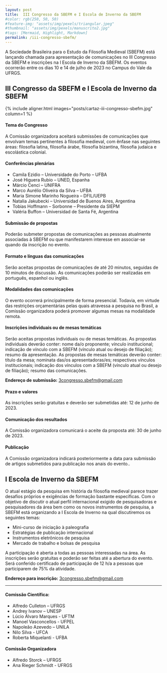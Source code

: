 ```yaml
---
layout: post
title:  III Congresso da SBEFM e I Escola de Inverno da SBEFM
#color: rgb(250, 50, 50)
#feature-img: "assets/img/pexels/triangular.jpeg"
#thumbnail: "assets/img/pexels/manuscrito2.jpg"
#tags: [Mermaid, Highlight, Markdown]
permalink: /iii-congresso-sbefm/
---
```


A Sociedade Brasileira para o Estudo da Filosofia Medieval (SBEFM) está lançando chamada para apresentação de comunicações no III Congresso da SBEFM e inscrições na I Escola de Inverno da SBEFM. Os eventos ocorrerão entre os dias 10 e 14 de julho de 2023 no Campus do Vale da UFRGS.

## III Congresso da SBEFM e I Escola de Inverno da SBEFM

{% include aligner.html images="posts/cartaz-iii-congresso-sbefm.jpg" column=1 %}

#### Tema do Congresso
A Comissão organizadora aceitará submissões de comunicações que envolvam temas pertinentes à filosofia medieval, com ênfase nas seguintes áreas: filosofia latina, filosofia árabe, filosofia bizantina, filosofia judaica e escolástica colonial.

#### Conferências plenárias
- Camila Ezidio – Universidade do Porto – UFBA
- José Higuera Rubio – UNED, Espanha
- Márcio Cenci – UNIFRA
- Marco Aurélio Oliveira da Silva – UFBA
- Maria Simone Marinho Nogueira –  DFIL/UEPB
- Natalia Jakubecki – Universidad de Buenos Aires, Argentina
- Tobias Hoffmann – Sorbonne – Presidente da SIEPM
- Valéria Buffon – Universidad de Santa Fé, Argentina

#### Submissão de propostas
Poderão submeter propostas de comunicações as pessoas atualmente associadas à SBEFM ou que manifestarem interesse em associar-se quando da inscrição no evento.

#### Formato e línguas das comunicações
Serão aceitas propostas de comunicações de até 20 minutos, seguidas de 10 minutos de discussão. As comunicações poderão ser realizadas em português, espanhol ou inglês.

#### Modalidades das comunicações
O evento ocorrerá principalmente de forma presencial. Todavia, em virtude das restrições orçamentárias pelas quais atravessa a pesquisa no Brasil, a Comissão organizadora poderá promover algumas mesas na modalidade remota.

#### Inscrições individuais ou de mesas temáticas
Serão aceitas propostas individuais ou de mesas temáticas.
As propostas individuais deverão conter: nome da/o proponente; vínculo institucional; indicação de vínculo com a SBEFM (vínculo atual ou desejo de filiação); resumo da apresentação.
As propostas de mesas temáticas deverão conter: título da mesa; nominata das/os apresentadoras/es; respectivos vínculos institucionais; indicação dos vínculos com a SBEFM (vínculo atual ou desejo de filiação); resumo das comunicações.

**Endereço de submissão:** <3congresso.sbefm@gmail.com>

#### Prazo e valores
As inscrições serão gratuitas e deverão ser submetidas até: 12 de junho de 2023.

#### Comunicação dos resultados
A Comissão organizadora comunicará o aceite da proposta até: 30 de junho de 2023.

#### Publicação
A Comissão organizadora indicará posteriormente a data para submissão de artigos submetidos para publicação nos anais do evento..

## I Escola de Inverno da SBEFM

O atual estágio da pesquisa em história da filosofia medieval parece trazer desafios próprios e exigências de formação bastante específicas. Com o objetivo de discutir o atual perfil internacional exigido de pesquisadoras e pesquisadores da área bem como os novos instrumentos de pesquisa, a SBEFM está organizando a I Escola de Inverno na qual discutiremos os seguintes temas:

- Mini-curso de iniciação à paleografia
- Estratégias de publicação internacional
- Instrumentos eletrônicos de pesquisa
- Mercado de trabalho e bolsas de pesquisa 

A participação é aberta a todas as pessoas interessadas na área. As inscrições serão gratuitas e poderão ser feitas até a abertura do evento. Será conferido certificado de participação de 12 h/a a pessoas que participarem de 75% da atividade. 

**Endereço para inscrição:** <3congresso.sbefm@gmail.com>

<hr>

#### Comissão Científica:
- Alfredo Culleton – UFRGS
- Andrey Ivanov – UNESP 
- Lúcio Álvaro Marques - UFTM
- Manoel Vasconcellos  - UFPEL
- Napoleão Azevedo – UNILA
- Nilo Silva - UFCA
- Roberta Miquelanti - UFBA

#### Comissão Organizadora
- Alfredo Storck – UFRGS
- Ana Rieger Schmidt - UFRGS